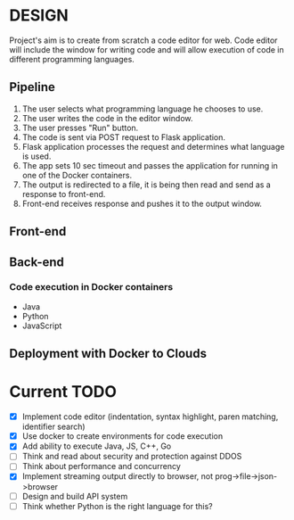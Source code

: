 # DESIGN

Project's aim is to create from scratch a code editor for web.
Code editor will include the window for writing code and will allow
execution of code in different programming languages.

## Pipeline

1. The user selects what programming language he chooses to use.
2. The user writes the code in the editor window.
3. The user presses "Run" button.
4. The code is sent via POST request to Flask application.
5. Flask application processes the request and determines what language is used.
6. The app sets 10 sec timeout and passes the application for running in 
   one of the Docker containers.
7. The output is redirected to a file, it is being then read and send as a response to 
   front-end.
8. Front-end receives response and pushes it to the output window.

## Front-end



## Back-end



### Code execution in Docker containers

- Java
- Python
- JavaScript

## Deployment with Docker to Clouds

# Current TODO

- [x] Implement code editor (indentation, syntax highlight, paren matching, identifier search)
- [x] Use docker to create environments for code execution
- [x] Add ability to execute Java, JS, C++, Go
- [ ] Think and read about security and protection against DDOS
- [ ] Think about performance and concurrency
- [x] Implement streaming output directly to browser, not prog->file->json->browser
- [ ] Design and build API system
- [ ] Think whether Python is the right language for this?